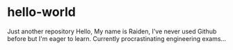 # hello-world
Just another repository
Hello,
My name is Raiden, I've never used Github before but I'm eager to learn. 
Currently procrastinating engineering exams...
